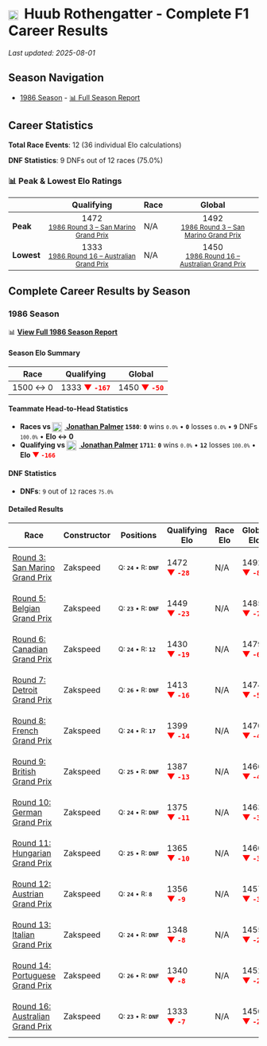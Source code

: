 # <img src="https://upload.wikimedia.org/wikipedia/commons/2/20/Flag_of_the_Netherlands.svg" alt="Netherlands" width="20" height="auto" style="vertical-align: middle; margin-right: 5px;" onerror="this.outerHTML='🇳🇱'; this.style.marginRight='5px';"/> Huub Rothengatter - Complete F1 Career Results

*Last updated: 2025-08-01*

## Season Navigation

- [1986 Season](#1986-season) - [📊 Full Season Report](../seasons/1986-season-report)

## Career Statistics

**Total Race Events**: 12 (36 individual Elo calculations)

**DNF Statistics**: 9 DNFs out of 12 races (75.0%)

### 📊 Peak & Lowest Elo Ratings

| &nbsp; | Qualifying | Race | Global |
|-------|------------|------|--------|
| **Peak** | <center> 1472 <br/><small> [1986 Round 3 – San Marino Grand Prix](../seasons/1986-season-report#round-3-san-marino-grand-prix) </small></center> | N/A | <center> 1492  <br/><small> [1986 Round 3 – San Marino Grand Prix](../seasons/1986-season-report#round-3-san-marino-grand-prix) </small></center> |
| **Lowest** | <center> 1333 <br/><small> [1986 Round 16 – Australian Grand Prix](../seasons/1986-season-report#round-16-australian-grand-prix) </small></center> | N/A | <center> 1450 <br/><small> [1986 Round 16 – Australian Grand Prix](../seasons/1986-season-report#round-16-australian-grand-prix) </small></center> |


## Complete Career Results by Season

### 1986 Season

📊 **[View Full 1986 Season Report](../seasons/1986-season-report)**

#### Season Elo Summary

| Race | Qualifying | Global |
|------|------------|--------|
| 1500 ↔ 0 | 1333 **<span style="color: red;">▼&nbsp;`-167`</span>** | 1450 **<span style="color: red;">▼&nbsp;`-50`</span>** |

#### Teammate Head-to-Head Statistics

- **Races vs [<img src="https://upload.wikimedia.org/wikipedia/commons/thumb/8/83/Flag_of_the_United_Kingdom_%283-5%29.svg/512px-Flag_of_the_United_Kingdom_%283-5%29.svg.png?20250726143817" alt="United Kingdom" width="20" height="auto" style="vertical-align: middle; margin-right: 5px;" onerror="this.outerHTML='🇬🇧'; this.style.marginRight='5px';"/> Jonathan Palmer](jonathan-palmer) `1580`**: **`0`** wins <small>`0.0%`</small> • **`0`** losses <small>`0.0%`</small> • **`9`** DNFs <small>`100.0%`</small> • **Elo ↔ 0**
- **Qualifying vs [<img src="https://upload.wikimedia.org/wikipedia/commons/thumb/8/83/Flag_of_the_United_Kingdom_%283-5%29.svg/512px-Flag_of_the_United_Kingdom_%283-5%29.svg.png?20250726143817" alt="United Kingdom" width="20" height="auto" style="vertical-align: middle; margin-right: 5px;" onerror="this.outerHTML='🇬🇧'; this.style.marginRight='5px';"/> Jonathan Palmer](jonathan-palmer) `1711`**: **`0`** wins <small>`0.0%`</small> • **`12`** losses <small>`100.0%`</small> • **Elo <span style="color: red;">▼&nbsp;`-166`</span>**

#### DNF Statistics

- **DNFs**: `9` out of `12` races <small>`75.0%`</small>

#### Detailed Results

| Race | Constructor | Positions | Qualifying Elo | Race Elo | Global Elo | Teammate |
|------|-------------|-----------|----------------|----------|------------|----------|
| [Round 3: San Marino Grand Prix](../seasons/1986-season-report#round-3-san-marino-grand-prix) | Zakspeed | <small>Q:&nbsp;**`24`**&nbsp;•&nbsp;R:&nbsp;**`DNF`**</small> | 1472 **<span style="color: red;">▼&nbsp;`-28`</span>** | N/A | 1492 **<span style="color: red;">▼&nbsp;`-8`</span>** | [<img src="https://upload.wikimedia.org/wikipedia/commons/thumb/8/83/Flag_of_the_United_Kingdom_%283-5%29.svg/512px-Flag_of_the_United_Kingdom_%283-5%29.svg.png?20250726143817" alt="United Kingdom" width="20" height="auto" style="vertical-align: middle; margin-right: 5px;" onerror="this.outerHTML='🇬🇧'; this.style.marginRight='5px';"/> Jonathan Palmer](jonathan-palmer)<br/><small>Q:&nbsp;**`20`**&nbsp;•&nbsp;R:&nbsp;**`DNF`**</small> |
| [Round 5: Belgian Grand Prix](../seasons/1986-season-report#round-5-belgian-grand-prix) | Zakspeed | <small>Q:&nbsp;**`23`**&nbsp;•&nbsp;R:&nbsp;**`DNF`**</small> | 1449 **<span style="color: red;">▼&nbsp;`-23`</span>** | N/A | 1485 **<span style="color: red;">▼&nbsp;`-7`</span>** | [<img src="https://upload.wikimedia.org/wikipedia/commons/thumb/8/83/Flag_of_the_United_Kingdom_%283-5%29.svg/512px-Flag_of_the_United_Kingdom_%283-5%29.svg.png?20250726143817" alt="United Kingdom" width="20" height="auto" style="vertical-align: middle; margin-right: 5px;" onerror="this.outerHTML='🇬🇧'; this.style.marginRight='5px';"/> Jonathan Palmer](jonathan-palmer)<br/><small>Q:&nbsp;**`20`**&nbsp;•&nbsp;R:&nbsp;**`13`**</small> |
| [Round 6: Canadian Grand Prix](../seasons/1986-season-report#round-6-canadian-grand-prix) | Zakspeed | <small>Q:&nbsp;**`24`**&nbsp;•&nbsp;R:&nbsp;**`12`**</small> | 1430 **<span style="color: red;">▼&nbsp;`-19`</span>** | N/A | 1479 **<span style="color: red;">▼&nbsp;`-6`</span>** | [<img src="https://upload.wikimedia.org/wikipedia/commons/thumb/8/83/Flag_of_the_United_Kingdom_%283-5%29.svg/512px-Flag_of_the_United_Kingdom_%283-5%29.svg.png?20250726143817" alt="United Kingdom" width="20" height="auto" style="vertical-align: middle; margin-right: 5px;" onerror="this.outerHTML='🇬🇧'; this.style.marginRight='5px';"/> Jonathan Palmer](jonathan-palmer)<br/><small>Q:&nbsp;**`22`**&nbsp;•&nbsp;R:&nbsp;**`DNF`**</small> |
| [Round 7: Detroit Grand Prix](../seasons/1986-season-report#round-7-detroit-grand-prix) | Zakspeed | <small>Q:&nbsp;**`26`**&nbsp;•&nbsp;R:&nbsp;**`DNF`**</small> | 1413 **<span style="color: red;">▼&nbsp;`-16`</span>** | N/A | 1474 **<span style="color: red;">▼&nbsp;`-5`</span>** | [<img src="https://upload.wikimedia.org/wikipedia/commons/thumb/8/83/Flag_of_the_United_Kingdom_%283-5%29.svg/512px-Flag_of_the_United_Kingdom_%283-5%29.svg.png?20250726143817" alt="United Kingdom" width="20" height="auto" style="vertical-align: middle; margin-right: 5px;" onerror="this.outerHTML='🇬🇧'; this.style.marginRight='5px';"/> Jonathan Palmer](jonathan-palmer)<br/><small>Q:&nbsp;**`20`**&nbsp;•&nbsp;R:&nbsp;**`8`**</small> |
| [Round 8: French Grand Prix](../seasons/1986-season-report#round-8-french-grand-prix) | Zakspeed | <small>Q:&nbsp;**`24`**&nbsp;•&nbsp;R:&nbsp;**`17`**</small> | 1399 **<span style="color: red;">▼&nbsp;`-14`</span>** | N/A | 1470 **<span style="color: red;">▼&nbsp;`-4`</span>** | [<img src="https://upload.wikimedia.org/wikipedia/commons/thumb/8/83/Flag_of_the_United_Kingdom_%283-5%29.svg/512px-Flag_of_the_United_Kingdom_%283-5%29.svg.png?20250726143817" alt="United Kingdom" width="20" height="auto" style="vertical-align: middle; margin-right: 5px;" onerror="this.outerHTML='🇬🇧'; this.style.marginRight='5px';"/> Jonathan Palmer](jonathan-palmer)<br/><small>Q:&nbsp;**`22`**&nbsp;•&nbsp;R:&nbsp;**`DNF`**</small> |
| [Round 9: British Grand Prix](../seasons/1986-season-report#round-9-british-grand-prix) | Zakspeed | <small>Q:&nbsp;**`25`**&nbsp;•&nbsp;R:&nbsp;**`DNF`**</small> | 1387 **<span style="color: red;">▼&nbsp;`-13`</span>** | N/A | 1466 **<span style="color: red;">▼&nbsp;`-4`</span>** | [<img src="https://upload.wikimedia.org/wikipedia/commons/thumb/8/83/Flag_of_the_United_Kingdom_%283-5%29.svg/512px-Flag_of_the_United_Kingdom_%283-5%29.svg.png?20250726143817" alt="United Kingdom" width="20" height="auto" style="vertical-align: middle; margin-right: 5px;" onerror="this.outerHTML='🇬🇧'; this.style.marginRight='5px';"/> Jonathan Palmer](jonathan-palmer)<br/><small>Q:&nbsp;**`22`**&nbsp;•&nbsp;R:&nbsp;**`9`**</small> |
| [Round 10: German Grand Prix](../seasons/1986-season-report#round-10-german-grand-prix) | Zakspeed | <small>Q:&nbsp;**`24`**&nbsp;•&nbsp;R:&nbsp;**`DNF`**</small> | 1375 **<span style="color: red;">▼&nbsp;`-11`</span>** | N/A | 1463 **<span style="color: red;">▼&nbsp;`-3`</span>** | [<img src="https://upload.wikimedia.org/wikipedia/commons/thumb/8/83/Flag_of_the_United_Kingdom_%283-5%29.svg/512px-Flag_of_the_United_Kingdom_%283-5%29.svg.png?20250726143817" alt="United Kingdom" width="20" height="auto" style="vertical-align: middle; margin-right: 5px;" onerror="this.outerHTML='🇬🇧'; this.style.marginRight='5px';"/> Jonathan Palmer](jonathan-palmer)<br/><small>Q:&nbsp;**`16`**&nbsp;•&nbsp;R:&nbsp;**`DNF`**</small> |
| [Round 11: Hungarian Grand Prix](../seasons/1986-season-report#round-11-hungarian-grand-prix) | Zakspeed | <small>Q:&nbsp;**`25`**&nbsp;•&nbsp;R:&nbsp;**`DNF`**</small> | 1365 **<span style="color: red;">▼&nbsp;`-10`</span>** | N/A | 1460 **<span style="color: red;">▼&nbsp;`-3`</span>** | [<img src="https://upload.wikimedia.org/wikipedia/commons/thumb/8/83/Flag_of_the_United_Kingdom_%283-5%29.svg/512px-Flag_of_the_United_Kingdom_%283-5%29.svg.png?20250726143817" alt="United Kingdom" width="20" height="auto" style="vertical-align: middle; margin-right: 5px;" onerror="this.outerHTML='🇬🇧'; this.style.marginRight='5px';"/> Jonathan Palmer](jonathan-palmer)<br/><small>Q:&nbsp;**`24`**&nbsp;•&nbsp;R:&nbsp;**`10`**</small> |
| [Round 12: Austrian Grand Prix](../seasons/1986-season-report#round-12-austrian-grand-prix) | Zakspeed | <small>Q:&nbsp;**`24`**&nbsp;•&nbsp;R:&nbsp;**`8`**</small> | 1356 **<span style="color: red;">▼&nbsp;`-9`</span>** | N/A | 1457 **<span style="color: red;">▼&nbsp;`-3`</span>** | [<img src="https://upload.wikimedia.org/wikipedia/commons/thumb/8/83/Flag_of_the_United_Kingdom_%283-5%29.svg/512px-Flag_of_the_United_Kingdom_%283-5%29.svg.png?20250726143817" alt="United Kingdom" width="20" height="auto" style="vertical-align: middle; margin-right: 5px;" onerror="this.outerHTML='🇬🇧'; this.style.marginRight='5px';"/> Jonathan Palmer](jonathan-palmer)<br/><small>Q:&nbsp;**`21`**&nbsp;•&nbsp;R:&nbsp;**`DNF`**</small> |
| [Round 13: Italian Grand Prix](../seasons/1986-season-report#round-13-italian-grand-prix) | Zakspeed | <small>Q:&nbsp;**`24`**&nbsp;•&nbsp;R:&nbsp;**`DNF`**</small> | 1348 **<span style="color: red;">▼&nbsp;`-8`</span>** | N/A | 1455 **<span style="color: red;">▼&nbsp;`-2`</span>** | [<img src="https://upload.wikimedia.org/wikipedia/commons/thumb/8/83/Flag_of_the_United_Kingdom_%283-5%29.svg/512px-Flag_of_the_United_Kingdom_%283-5%29.svg.png?20250726143817" alt="United Kingdom" width="20" height="auto" style="vertical-align: middle; margin-right: 5px;" onerror="this.outerHTML='🇬🇧'; this.style.marginRight='5px';"/> Jonathan Palmer](jonathan-palmer)<br/><small>Q:&nbsp;**`22`**&nbsp;•&nbsp;R:&nbsp;**`DNF`**</small> |
| [Round 14: Portuguese Grand Prix](../seasons/1986-season-report#round-14-portuguese-grand-prix) | Zakspeed | <small>Q:&nbsp;**`26`**&nbsp;•&nbsp;R:&nbsp;**`DNF`**</small> | 1340 **<span style="color: red;">▼&nbsp;`-8`</span>** | N/A | 1452 **<span style="color: red;">▼&nbsp;`-2`</span>** | [<img src="https://upload.wikimedia.org/wikipedia/commons/thumb/8/83/Flag_of_the_United_Kingdom_%283-5%29.svg/512px-Flag_of_the_United_Kingdom_%283-5%29.svg.png?20250726143817" alt="United Kingdom" width="20" height="auto" style="vertical-align: middle; margin-right: 5px;" onerror="this.outerHTML='🇬🇧'; this.style.marginRight='5px';"/> Jonathan Palmer](jonathan-palmer)<br/><small>Q:&nbsp;**`20`**&nbsp;•&nbsp;R:&nbsp;**`12`**</small> |
| [Round 16: Australian Grand Prix](../seasons/1986-season-report#round-16-australian-grand-prix) | Zakspeed | <small>Q:&nbsp;**`23`**&nbsp;•&nbsp;R:&nbsp;**`DNF`**</small> | 1333 **<span style="color: red;">▼&nbsp;`-7`</span>** | N/A | 1450 **<span style="color: red;">▼&nbsp;`-2`</span>** | [<img src="https://upload.wikimedia.org/wikipedia/commons/thumb/8/83/Flag_of_the_United_Kingdom_%283-5%29.svg/512px-Flag_of_the_United_Kingdom_%283-5%29.svg.png?20250726143817" alt="United Kingdom" width="20" height="auto" style="vertical-align: middle; margin-right: 5px;" onerror="this.outerHTML='🇬🇧'; this.style.marginRight='5px';"/> Jonathan Palmer](jonathan-palmer)<br/><small>Q:&nbsp;**`21`**&nbsp;•&nbsp;R:&nbsp;**`9`**</small> |

